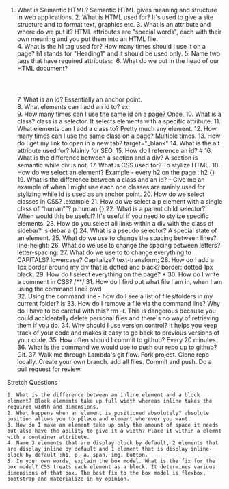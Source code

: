 1. What is Semantic HTML? Semantic HTML gives meaning and structure in web applications. 
    2. What is HTML used for? It's used to give a site structure and to format text, graphics etc.
    3. What is an attribute and where do we put it? HTML attributes are "special words", each with their own meaning and you put them into an HTML file.  
    4. What is the h1 tag used for? How many times should I use it on a page? h1 stands for "Heading1" and it should be used only.
    5. Name two tags that have required attributes: <img href="#"></img> <a href="#"></a>
    6. What do we put in the head of our HTML document? <header></header> 
    7. What is an id? Essentially an anchor point.  
    8. What elements can I add an id to? ex: <div></div> <span></span>
    9. How many times can I use the same id on a page? Once. 
    10. What is a class? class is a selector. It selects elements with a specific attribute.
    11. What elements can I add a class to? Pretty much any element. 
    12. How many times can I use the same class on a page? Multiple times. 
    13. How do I get my link to open in a new tab? target="_blank"
    14. What is the alt attribute used for? Mainly for SEO. 
    15. How do I reference an id? #
    16. What is the difference between a section and a div? A section is semantic while div is not.
    17. What is CSS used for? To stylize HTML. 
    18. How do we select an element? Example - every h2 on the page : h2 {}
    19. What is the difference between a class and an id? - Give me an example of when I might use each one classes are mainly used for stylizing while id is used as an anchor point.
    20. How do we select classes in CSS? .example
    21. How do we select a p element with a single class of “human””? p.human {}
    22. What is a parent child selector? When would this be useful? It's useful if you need to stylize specific elements. 
    23. How do you select all links within a div with the class of sidebar? .sidebar a {}
    24. What is a pseudo selector? A special state of an element.
    25. What do we use to change the spacing between lines? line-height: 
    26. What do we use to change the spacing between letters? letter-spacing: 
    27. What do we use to to change everything to CAPITALS? lowercase? Capitalize? text-transform;
    28. How do I add a 1px border around my div that is dotted and black? border: dotted 1px black;
    29. How do I select everything on the page? *
    30. How do I write a comment in CSS? /**/
    31. How do I find out what file I am in, when I am using the command line? pwd   
    32. Using the command line - how do I see a list of files/folders in my current folder? ls
    33. How do I remove a file via the command line? Why do I have to be careful with this? rm -r. This is dangerous because you could accidentally delete personal files and there's no way of retrieving them if you do. 
    34. Why should I use version control? It helps you keep track of your code and makes it easy to go back to previous versions of your code. 
    35. How often should I commit to github? Every 20 minutes.
    36. What is the command we would use to push our repo up to github? Git. 
    37. Walk me through Lambda's git flow. Fork project. Clone repo locally. Create your own branch. add all files. Commit and push. Do a pull request for review. 

Stretch Questions

    1. What is the difference between an inline element and a block element? Block elements take up full width whereas inline takes the required width and dimensions.
    2. What happens when an element is positioned absolutely? absolute position allows you to p[lace and element wherever you want.
    3. How do I make an element take up only the amount of space it needs but also have the ability to give it a width? Place it within a elemnt with a container attribute. 
    4. Name 3 elements that are display block by default, 2 elements that are display inline by default and 1 element that is display inline-block by default :h1, p, a. span, img. button.
    5. In your own words, explain the box model. What is the fix for the box model? CSS treats each element as a block. It determines various dimensions of that box. The best fix to the box model is flexbox, bootstrap and materialize in my opinion. 

